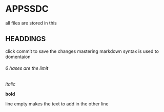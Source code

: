 # APPSSDC
all files are stored in this
## HEADDINGS
click commit to save the changes
mastering markdown syntax is used to domentaion 
###### 6 hases are the limit
*italic*

**bold**

line empty makes the text to add in the other line
